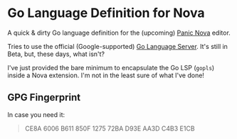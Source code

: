 # Go Language Definition for Nova

A quick &amp; dirty Go language definition for the (upcoming) [Panic Nova](https://panic.com/nova) editor.

Tries to use the official (Google-supported) [Go Language Server](https://github.com/golang/tools/blob/master/gopls/README.md). It's still in Beta, but, these days, what isn't?

I've just provided the bare minimum to encapsulate the Go LSP (`gopls`) inside a Nova extension. I'm not in the least sure of what I've done!

## GPG Fingerprint

In case you need it:

> CE8A 6006 B611 850F 1275 72BA D93E AA3D C4B3 E1CB
